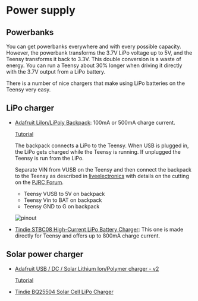 # Power supply

## Powerbanks

You can get powerbanks everywhere and with every possible
capacity. However, the powerbank transforms the 3.7V LiPo voltage up
to 5V, and the Teensy transforms it back to 3.3V. This double
conversion is a waste of energy. You can run a Teensy about 30% longer
when driving it directly with the 3.7V output from a LiPo battery.

There is a number of nice chargers that make using LiPo batteries on
the Teensy very easy.


## LiPo charger

- [Adafruit LiIon/LiPoly Backpack](https://www.adafruit.com/product/2124): 100mA or 500mA charge current.

  [Tutorial](https://learn.adafruit.com/adafruit-pro-trinket-lipoly-slash-liion-backpack/overview)

  The backpack connects a LiPo to the Teensy. When USB is plugged in,
  the LiPo gets charged while the Teensy is running. If unplugged the
  Teensy is run from the LiPo.

  Separate VIN from VUSB on the Teensy and then connect the backpack
  to the Teensy as described in
  [liveelectronics](http://liveelectronics.musinou.net/BackpackWithTeensy.php)
  with details on the cutting on the [PJRC
  Forum](https://forum.pjrc.com/threads/19228-confused-again-Cutting-VIN-from-VUSB-Teensy-3-0?p=44024#post44024).

  - Teensy VUSB to 5V on backpack
  - Teensy Vin to BAT on backpack
  - Teensy GND to G on backpack

  ![pinout](https://cdn-learn.adafruit.com/assets/assets/000/019/688/large1024/adafruit_products_top.jpg?1410887557)

- [Tindie STBC08 High-Current LiPo Battery Charger](https://www.tindie.com/products/onehorse/stbc08-high-current-lipo-battery-charger/): This one is made directly for Teensy and offers up to 800mA charge current.


## Solar power charger

- [Adafruit USB / DC / Solar Lithium Ion/Polymer charger - v2](https://www.adafruit.com/product/390)

  [Tutorial](https://learn.adafruit.com/usb-dc-and-solar-lipoly-charger/using-the-charger?view=all)

- [Tindie BQ25504 Solar Cell LiPo Charger](https://www.tindie.com/products/onehorse/bq25504-solar-cell-lipo-charger/)
